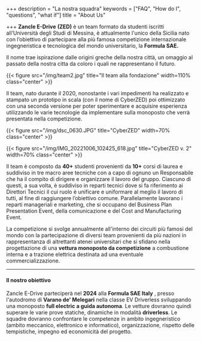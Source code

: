 +++
description = "La nostra squadra"
keywords = ["FAQ", "How do I", "questions", "what if"]
title = "About Us"

+++
**Zancle E-Drive** **(ZED)** è un team formato da studenti iscritti all’Università degli Studi di Messina, è attualmente l'unico della Sicilia nato con l’obiettivo di partecipare alla più famosa competizione internazionale ingegneristica e tecnologica del mondo universitario, la **Formula SAE.**

Il nome trae ispirazione dalle origini greche della nostra città, un omaggio al passato della nostra citta da coloro i quali ne rappresentano il futuro.

{{< figure src="/img/team2.jpg" title="Il team alla fondazione" width=110% class="center" >}}

Il team, nato durante il 2020, nonostante i vari impedimenti ha realizzato e stampato un prototipo in scala (con il nome di CyberZED) poi ottimizzato con una seconda versione per poter sperimentare e acquisire esperienza utilizzando le varie tecnologie da implementare sulla monoposto che verrà presentata nella competizione.

{{< figure src="/img/dsc_0630.JPG" title="CyberZED" width=70% class="center" >}}

{{< figure src="/img/IMG_20221006_102425_618.jpg" title="CyberZED v. 2" width=70% class="center" >}}

Il team è composto da **40+** studenti provenienti da **10+** corsi di laurea e suddiviso in tre macro aree tecniche con a capo di ognuno un Responsabile che ha il compito di dirigere e organizzare il lavoro del gruppo. Ciascuno di questi, a sua volta, è suddiviso in reparti tecnici dove si fa riferimento ai Direttori Tecnici il cui ruolo è unificare e uniformare al meglio il lavoro di tutti, al fine di raggiungere l’obiettivo comune. Parallelamente lavorano i reparti manageriali e marketing, che si occupano del Business Plan Presentation Event, della comunicazione e del Cost and Manufacturing Event.

La competizione si svolge annualmente all'interno dei circuiti più famosi del mondo con la partecipazione di diversi team provenienti da più nazioni in rappresentanza di altrettanti atenei universitari che si sfidano nella progettazione di una **vettura monoposto da competizione** a combustione interna e a trazione elettrica destinata ad una eventuale commercializzazione.

***

#### Il nostro obiettivo

Zancle E-Drive parteciperà nel **2024** alla **Formula SAE Italy** , presso l'autodromo di **Varano de' Melegari** nella classe EV Driverless sviluppando una monoposto **full electric** **a guida autonoma**. Le vetture dovranno quindi superare le varie prove statiche, dinamiche in modalità **driverless**. Le squadre dovranno confrontare le competenze in ambito ingegneristico (ambito meccanico, elettronico e informatico), organizzazione, rispetto delle tempistiche, impegno ed economicità del progetto.